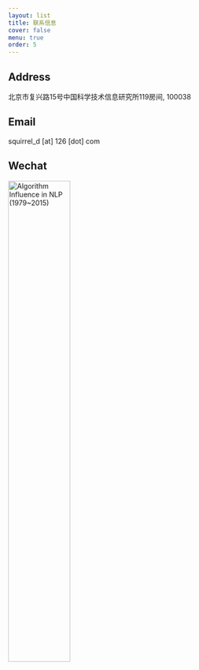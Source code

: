 ```yaml
---
layout: list
title: 联系信息
cover: false
menu: true
order: 5
---
```

## Address
北京市复兴路15号中国科学技术信息研究所119房间, 100038

## Email
squirrel_d [at] 126 [dot] com 

## Wechat
<img src="./wechat.jpg" alt="Algorithm Influence in NLP (1979~2015)" align="middle" width="50%"/>